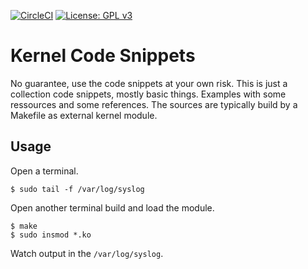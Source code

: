 [![CircleCI](https://circleci.com/gh/Rubusch/c_linux.svg?style=shield)](https://circleci.com/gh/Rubusch/c_linux)
[![License: GPL v3](https://img.shields.io/badge/License-GPL%20v3-blue.svg)](https://www.gnu.org/licenses/gpl-3.0.html)


# Kernel Code Snippets

No guarantee, use the code snippets at your own risk. This is just a collection code snippets, mostly basic things. Examples with some ressources and some references. The sources are typically build by a Makefile as external kernel module.  


## Usage

Open a terminal.  

```
$ sudo tail -f /var/log/syslog
```

Open another terminal build and load the module.  

```
$ make
$ sudo insmod *.ko
```

Watch output in the ``/var/log/syslog``.  
